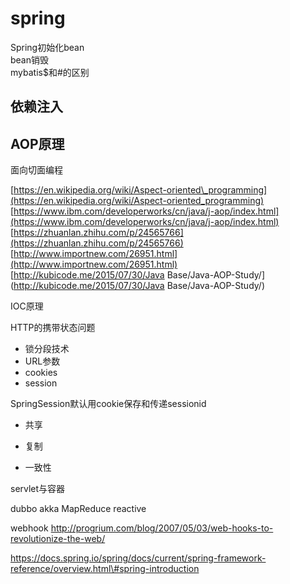 # spring

Spring初始化bean  
bean销毁  
mybatis$和\#的区别

## 依赖注入

## AOP原理

面向切面编程

[https://en.wikipedia.org/wiki/Aspect-oriented\_programming](https://en.wikipedia.org/wiki/Aspect-oriented_programming)  
[https://www.ibm.com/developerworks/cn/java/j-aop/index.html](https://www.ibm.com/developerworks/cn/java/j-aop/index.html)  
[https://zhuanlan.zhihu.com/p/24565766](https://zhuanlan.zhihu.com/p/24565766)  
[http://www.importnew.com/26951.html](http://www.importnew.com/26951.html)  
[http://kubicode.me/2015/07/30/Java Base/Java-AOP-Study/](http://kubicode.me/2015/07/30/Java Base/Java-AOP-Study/)

IOC原理

HTTP的携带状态问题

* 锁分段技术
* URL参数
* cookies
* session

SpringSession默认用cookie保存和传递sessionid

* 共享

* 复制

* 一致性

servlet与容器

dubbo
akka
MapReduce
reactive

webhook
http://progrium.com/blog/2007/05/03/web-hooks-to-revolutionize-the-web/


https://docs.spring.io/spring/docs/current/spring-framework-reference/overview.html\#spring-introduction

